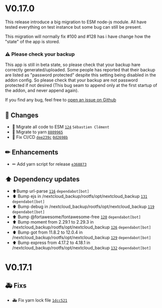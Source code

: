 # V0.17.0

This release introduce a big migration to ESM node-js module.
All have tested everything on test instance but some bug can still be present.

This migration will normally fix #100  and #128 has i have change how the "state" of the app is stored.


### ⚠️ Please check your backup
This app is still in beta state, so please check that your backup hare correctly generated/uploaded. Some people has reported that their backup are listed as "password protected" despite this setting being disabled in the addon config. So please check that your backup are not password protected if not desired (This bug seam to append only at the first startup of the addon, and never append again).

If you find any bug, feel free to [open an issue on Github](https://github.com/Sebclem/hassio-nextcloud-backup/issues)


## 🔨 Changes
- 🔨 Migrate all code to ESM [`124`](https://github.com/Sebclem/hassio-nextcloud-backup/pull/124) `Sébastien Clément`
- 🔨 Migrate to yarn [`8809965`](https://github.com/Sebclem/hassio-nextcloud-backup/commit/88099659335ca65797e6b29a301509aaea32f109) 
- 🔨 Fix CI/CD [`dee239c`](https://github.com/Sebclem/hassio-nextcloud-backup/commit/dee239c0aa26cb3206bf4e7eaabff64ba5bbc54d) [`0d2698b`](https://github.com/Sebclem/hassio-nextcloud-backup/commit/0d2698bcc6818099824dc73bf767a704481aa5c2) 

## ✏ Enhancements

- ✏ Add yarn script for release [`e368873`](https://github.com/Sebclem/hassio-nextcloud-backup/commit/e368873df937be089db7de54e097a111fbf4a34f) 

## ⬆️ Dependency updates

- ⬆️Bump url-parse [`116`](https://github.com/Sebclem/hassio-nextcloud-backup/pull/116) `dependabot[bot]`
- ⬆️ Bump ejs in /nextcloud_backup/rootfs/opt/nextcloud_backup [`131`](https://github.com/Sebclem/hassio-nextcloud-backup/pull/131) `dependabot[bot]`
- ⬆️ Bump debug in /nextcloud_backup/rootfs/opt/nextcloud_backup [`119`](https://github.com/Sebclem/hassio-nextcloud-backup/pull/119) `dependabot[bot]`
- ⬆️ Bump @fortawesome/fontawesome-free [`120`](https://github.com/Sebclem/hassio-nextcloud-backup/pull/120) `dependabot[bot]`
- ⬆️ Bump moment from 2.29.1 to 2.29.3 in /nextcloud_backup/rootfs/opt/nextcloud_backup [`126`](https://github.com/Sebclem/hassio-nextcloud-backup/pull/126) `dependabot[bot]`
- ⬆️ Bump got from 11.8.2 to 12.0.4 in /nextcloud_backup/rootfs/opt/nextcloud_backup [`129`](https://github.com/Sebclem/hassio-nextcloud-backup/pull/129) `dependabot[bot]`
- ⬆️ Bump express from 4.17.2 to 4.18.1 in /nextcloud_backup/rootfs/opt/nextcloud_backup [`132`](https://github.com/Sebclem/hassio-nextcloud-backup/pull/132) `dependabot[bot]`

# V0.17.1

## 🚑 Fixs

- :ambulance: Fix yarn lock file [`1dcc521`](https://github.com/Sebclem/hassio-nextcloud-backup/commit/1dcc52144a485d41471e42e0afabbaa5b5592c20)